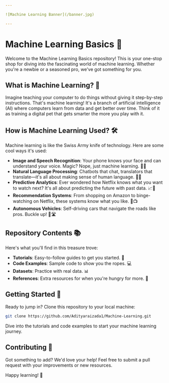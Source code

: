 ```yaml
---

![Machine Learning Banner](/banner.jpg)

---
```


# Machine Learning Basics 🚀

Welcome to the Machine Learning Basics repository! This is your one-stop shop for diving into the fascinating world of machine learning. Whether you're a newbie or a seasoned pro, we've got something for you.

## What is Machine Learning? 🤖

Imagine teaching your computer to do things without giving it step-by-step instructions. That's machine learning! It's a branch of artificial intelligence (AI) where computers learn from data and get better over time. Think of it as training a digital pet that gets smarter the more you play with it.

## How is Machine Learning Used? 🛠️

Machine learning is like the Swiss Army knife of technology. Here are some cool ways it's used:

- **Image and Speech Recognition**: Your phone knows your face and can understand your voice. Magic? Nope, just machine learning. 📸🎤
- **Natural Language Processing**: Chatbots that chat, translators that translate—it's all about making sense of human language. 💬🌐
- **Predictive Analytics**: Ever wondered how Netflix knows what you want to watch next? It's all about predicting the future with past data. 📈🔮
- **Recommendation Systems**: From shopping on Amazon to binge-watching on Netflix, these systems know what you like. 🛒📺
- **Autonomous Vehicles**: Self-driving cars that navigate the roads like pros. Buckle up! 🚗🛣️

## Repository Contents 📚

Here's what you'll find in this treasure trove:

- **Tutorials**: Easy-to-follow guides to get you started. 📘
- **Code Examples**: Sample code to show you the ropes. 💻
- **Datasets**: Practice with real data. 📊
- **References**: Extra resources for when you're hungry for more. 🔗

## Getting Started 🏁

Ready to jump in? Clone this repository to your local machine:

```bash
git clone https://github.com/Adityaraizada1/Machine-Learning.git
```

Dive into the tutorials and code examples to start your machine learning journey.

## Contributing 🤝

Got something to add? We'd love your help! Feel free to submit a pull request with your improvements or new resources.

Happy learning! 🎉

